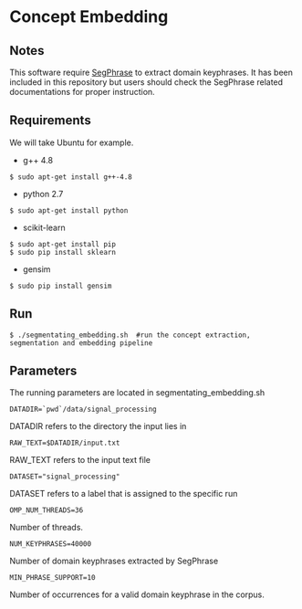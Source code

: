# Concept Embedding


## Notes

This software require [SegPhrase](https://github.com/shangjingbo1226/SegPhrase) to extract domain keyphrases. It has been included in this repository but users should check the SegPhrase related documentations for proper instruction.

## Requirements

We will take Ubuntu for example.

* g++ 4.8
```
$ sudo apt-get install g++-4.8
```
* python 2.7
```
$ sudo apt-get install python
```
* scikit-learn
```
$ sudo apt-get install pip
$ sudo pip install sklearn
```
* gensim
```
$ sudo pip install gensim
```



## Run

```
$ ./segmentating_embedding.sh  #run the concept extraction, segmentation and embedding pipeline
```

## Parameters
The running parameters are located in segmentating_embedding.sh

```
DATADIR=`pwd`/data/signal_processing
```
DATADIR refers to the directory the input lies in
```
RAW_TEXT=$DATADIR/input.txt
```
RAW_TEXT refers to the input text file

```
DATASET="signal_processing"
```
DATASET refers to a label that is assigned to the specific run

```
OMP_NUM_THREADS=36
```
Number of threads.

```
NUM_KEYPHRASES=40000
```
Number of domain keyphrases extracted by SegPhrase

```
MIN_PHRASE_SUPPORT=10
```
Number of occurrences for a valid domain keyphrase in the corpus.







